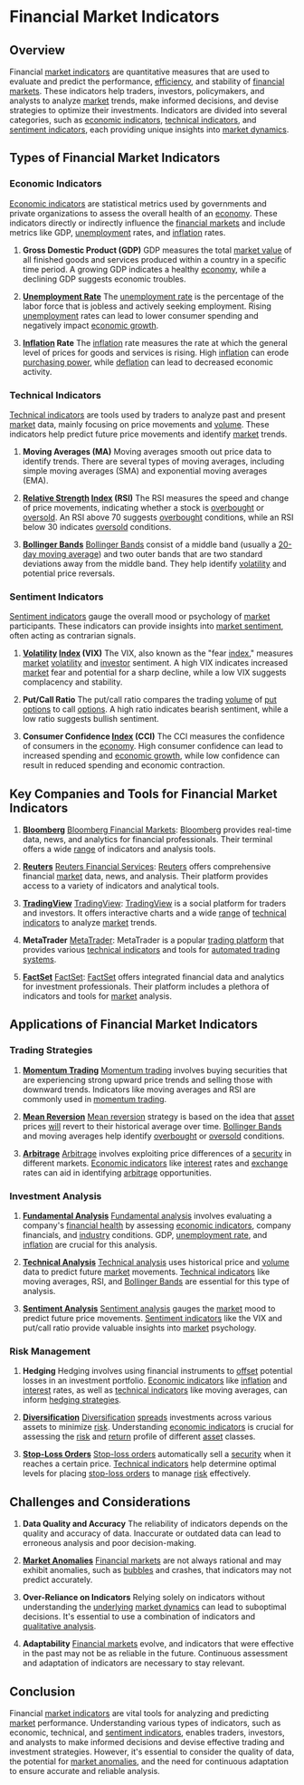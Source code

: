 # Financial Market Indicators

## Overview

Financial [market indicators](../m/market_indicators.md) are quantitative measures that are used to evaluate and predict the performance, [efficiency](../e/efficiency.md), and stability of [financial markets](../f/financial_market.md). These indicators help traders, investors, policymakers, and analysts to analyze [market](../m/market.md) trends, make informed decisions, and devise strategies to optimize their investments. Indicators are divided into several categories, such as [economic indicators](../e/economic_indicators.md), [technical indicators](../t/technical_indicators.md), and [sentiment indicators](../s/sentiment_indicators.md), each providing unique insights into [market dynamics](../m/market_dynamics.md).

## Types of Financial Market Indicators

### Economic Indicators

[Economic indicators](../e/economic_indicators.md) are statistical metrics used by governments and private organizations to assess the overall health of an [economy](../e/economy.md). These indicators directly or indirectly influence the [financial markets](../f/financial_market.md) and include metrics like GDP, [unemployment](../u/unemployment.md) rates, and [inflation](../i/inflation.md) rates.

1. **Gross Domestic Product (GDP)**
   GDP measures the total [market value](../m/market_value.md) of all finished goods and services produced within a country in a specific time period. A growing GDP indicates a healthy [economy](../e/economy.md), while a declining GDP suggests economic troubles.

2. **[Unemployment Rate](../u/unemployment_rate.md)**
   The [unemployment rate](../u/unemployment_rate.md) is the percentage of the labor force that is jobless and actively seeking employment. Rising [unemployment](../u/unemployment.md) rates can lead to lower consumer spending and negatively impact [economic growth](../e/economic_growth.md).

3. **[Inflation](../i/inflation.md) Rate**
   The [inflation](../i/inflation.md) rate measures the rate at which the general level of prices for goods and services is rising. High [inflation](../i/inflation.md) can erode [purchasing power](../p/purchasing_power.md), while [deflation](../d/deflation.md) can lead to decreased economic activity.

### Technical Indicators

[Technical indicators](../t/technical_indicators.md) are tools used by traders to analyze past and present [market](../m/market.md) data, mainly focusing on price movements and [volume](../v/volume.md). These indicators help predict future price movements and identify [market](../m/market.md) trends.

1. **Moving Averages (MA)**
   Moving averages smooth out price data to identify trends. There are several types of moving averages, including simple moving averages (SMA) and exponential moving averages (EMA).

2. **[Relative Strength](../r/relative_strength.md) [Index](../i/index.md) (RSI)**
   The RSI measures the speed and change of price movements, indicating whether a stock is [overbought](../o/overbought.md) or [oversold](../o/oversold.md). An RSI above 70 suggests [overbought](../o/overbought.md) conditions, while an RSI below 30 indicates [oversold](../o/oversold.md) conditions.

3. **[Bollinger Bands](../b/bollinger_bands.md)**
   [Bollinger Bands](../b/bollinger_bands.md) consist of a middle band (usually a [20-day moving average](../1/20-day_moving_average.md)) and two outer bands that are two standard deviations away from the middle band. They help identify [volatility](../v/volatility.md) and potential price reversals.

### Sentiment Indicators

[Sentiment indicators](../s/sentiment_indicators.md) gauge the overall mood or psychology of [market](../m/market.md) participants. These indicators can provide insights into [market sentiment](../m/market_sentiment.md), often acting as contrarian signals.

1. **[Volatility](../v/volatility.md) [Index](../i/index.md) (VIX)**
   The VIX, also known as the "fear [index](../i/index.md)," measures [market](../m/market.md) [volatility](../v/volatility.md) and [investor](../i/investor.md) sentiment. A high VIX indicates increased [market](../m/market.md) fear and potential for a sharp decline, while a low VIX suggests complacency and stability.

2. **Put/Call Ratio**
   The put/call ratio compares the trading [volume](../v/volume.md) of [put options](../p/put_options.md) to call [options](../o/options.md). A high ratio indicates bearish sentiment, while a low ratio suggests bullish sentiment.

3. **Consumer Confidence [Index](../i/index.md) (CCI)**
   The CCI measures the confidence of consumers in the [economy](../e/economy.md). High consumer confidence can lead to increased spending and [economic growth](../e/economic_growth.md), while low confidence can result in reduced spending and economic contraction.

## Key Companies and Tools for Financial Market Indicators

1. **[Bloomberg](../b/bloomberg.md)**
   [Bloomberg Financial Markets](https://www.bloomberg.com/): [Bloomberg](../b/bloomberg.md) provides real-time data, news, and analytics for financial professionals. Their terminal offers a wide [range](../r/range.md) of indicators and analysis tools.

2. **[Reuters](../r/reuters.md)**
   [Reuters Financial Services](https://www.reuters.com/markets/): [Reuters](../r/reuters.md) offers comprehensive financial [market](../m/market.md) data, news, and analysis. Their platform provides access to a variety of indicators and analytical tools.

3. **[TradingView](../t/tradingview.md)**
   [TradingView](https://www.tradingview.com/): [TradingView](../t/tradingview.md) is a social platform for traders and investors. It offers interactive charts and a wide [range](../r/range.md) of [technical indicators](../t/technical_indicators.md) to analyze [market](../m/market.md) trends.

4. **MetaTrader**
   [MetaTrader](https://www.metatrader4.com/): MetaTrader is a popular [trading platform](../t/trading_platform.md) that provides various [technical indicators](../t/technical_indicators.md) and tools for [automated trading systems](../a/automated_trading_systems.md).

5. **[FactSet](../f/factset.md)**
   [FactSet](https://www.factset.com/): [FactSet](../f/factset.md) offers integrated financial data and analytics for investment professionals. Their platform includes a plethora of indicators and tools for [market](../m/market.md) analysis.

## Applications of Financial Market Indicators

### Trading Strategies

1. **[Momentum Trading](../m/momentum_trading.md)**
   [Momentum trading](../m/momentum_trading.md) involves buying securities that are experiencing strong upward price trends and selling those with downward trends. Indicators like moving averages and RSI are commonly used in [momentum trading](../m/momentum_trading.md).

2. **[Mean Reversion](../m/mean_reversion.md)**
   [Mean reversion](../m/mean_reversion.md) strategy is based on the idea that [asset](../a/asset.md) prices [will](../w/will.md) revert to their historical average over time. [Bollinger Bands](../b/bollinger_bands.md) and moving averages help identify [overbought](../o/overbought.md) or [oversold](../o/oversold.md) conditions.

3. **[Arbitrage](../a/arbitrage.md)**
   [Arbitrage](../a/arbitrage.md) involves exploiting price differences of a [security](../s/security.md) in different markets. [Economic indicators](../e/economic_indicators.md) like [interest](../i/interest.md) rates and [exchange](../e/exchange.md) rates can aid in identifying [arbitrage](../a/arbitrage.md) opportunities.

### Investment Analysis

1. **[Fundamental Analysis](../f/fundamental_analysis.md)**
   [Fundamental analysis](../f/fundamental_analysis.md) involves evaluating a company's [financial health](../f/financial_health.md) by assessing [economic indicators](../e/economic_indicators.md), company financials, and [industry](../i/industry.md) conditions. GDP, [unemployment rate](../u/unemployment_rate.md), and [inflation](../i/inflation.md) are crucial for this analysis.

2. **[Technical Analysis](../t/technical_analysis.md)**
   [Technical analysis](../t/technical_analysis.md) uses historical price and [volume](../v/volume.md) data to predict future [market](../m/market.md) movements. [Technical indicators](../t/technical_indicators.md) like moving averages, RSI, and [Bollinger Bands](../b/bollinger_bands.md) are essential for this type of analysis.

3. **[Sentiment Analysis](../s/sentiment_analysis.md)**
   [Sentiment analysis](../s/sentiment_analysis.md) gauges the [market](../m/market.md) mood to predict future price movements. [Sentiment indicators](../s/sentiment_indicators.md) like the VIX and put/call ratio provide valuable insights into [market](../m/market.md) psychology.

### Risk Management

1. **Hedging**
   Hedging involves using financial instruments to [offset](../o/offset.md) potential losses in an investment portfolio. [Economic indicators](../e/economic_indicators.md) like [inflation](../i/inflation.md) and [interest](../i/interest.md) rates, as well as [technical indicators](../t/technical_indicators.md) like moving averages, can inform [hedging strategies](../h/hedging_strategies.md).

2. **[Diversification](../d/diversification.md)**
   [Diversification](../d/diversification.md) [spreads](../s/spreads.md) investments across various assets to minimize [risk](../r/risk.md). Understanding [economic indicators](../e/economic_indicators.md) is crucial for assessing the [risk](../r/risk.md) and [return](../r/return.md) profile of different [asset](../a/asset.md) classes.

3. **[Stop-Loss Orders](../s/stop-loss_orders.md)**
   [Stop-loss orders](../s/stop-loss_orders.md) automatically sell a [security](../s/security.md) when it reaches a certain price. [Technical indicators](../t/technical_indicators.md) help determine optimal levels for placing [stop-loss orders](../s/stop-loss_orders.md) to manage [risk](../r/risk.md) effectively.

## Challenges and Considerations

1. **Data Quality and Accuracy**
   The reliability of indicators depends on the quality and accuracy of data. Inaccurate or outdated data can lead to erroneous analysis and poor decision-making.

2. **[Market Anomalies](../m/market_anomalies.md)**
   [Financial markets](../f/financial_market.md) are not always rational and may exhibit anomalies, such as [bubbles](../b/bubble.md) and crashes, that indicators may not predict accurately.

3. **Over-Reliance on Indicators**
   Relying solely on indicators without understanding the [underlying](../u/underlying.md) [market dynamics](../m/market_dynamics.md) can lead to suboptimal decisions. It's essential to use a combination of indicators and [qualitative analysis](../q/qualitative_analysis.md).

4. **Adaptability**
   [Financial markets](../f/financial_market.md) evolve, and indicators that were effective in the past may not be as reliable in the future. Continuous assessment and adaptation of indicators are necessary to stay relevant.

## Conclusion

Financial [market indicators](../m/market_indicators.md) are vital tools for analyzing and predicting [market](../m/market.md) performance. Understanding various types of indicators, such as economic, technical, and [sentiment indicators](../s/sentiment_indicators.md), enables traders, investors, and analysts to make informed decisions and devise effective trading and investment strategies. However, it's essential to consider the quality of data, the potential for [market anomalies](../m/market_anomalies.md), and the need for continuous adaptation to ensure accurate and reliable analysis.